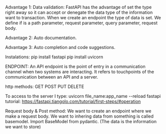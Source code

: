 
Advantage 1: Data validation:
FastAPI has the advantage of set the type right away so it can accept or denegate the data type of the information want to transaction.
When we create an endpoint the type of data is set.
We define if is a path parameter, request parameter, query parameter, request body.

Advantage 2: Auto documentation.

Advantage 3: Auto completion and code suggestions.

Instalations:
pip install fastapi
pip install uvicorn

ENDPOINT:
An API endpoint is the point of entry in a communication channel when two systems are interacting. It refers to touchpoints of the communication between an API and a server.

http methods:
GET
POST
PUT
DELETE

To access to the server I type: uvicorn file_name:app_name --reload
fastapi tutorial: https://fastapi.tiangolo.com/tutorial/first-steps/#operation


Request body & Post method:
We want to create an endpoint where we make a request body.
We want to inhering data from something is called basemodel. Import BaseModel from pydantic.
(The data is the information we want to store)
